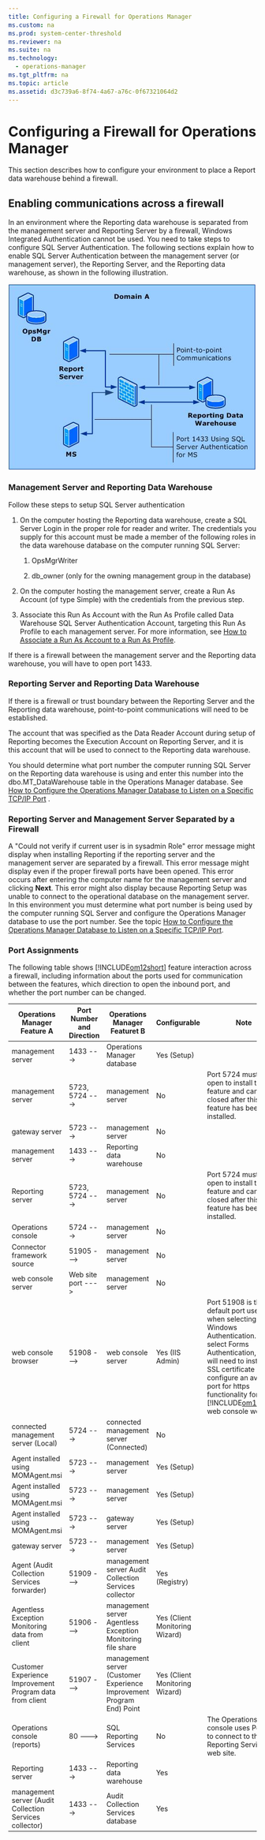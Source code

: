 ```yaml
---
title: Configuring a Firewall for Operations Manager
ms.custom: na
ms.prod: system-center-threshold
ms.reviewer: na
ms.suite: na
ms.technology: 
  - operations-manager
ms.tgt_pltfrm: na
ms.topic: article
ms.assetid: d3c739a6-8f74-4a67-a76c-0f67321064d2
---
```

# Configuring a Firewall for Operations Manager
This section describes how to configure your environment to place  a Report data warehouse behind a firewall.

## Enabling communications across a firewall
In an environment where the Reporting data warehouse is separated from the management server and Reporting Server by a firewall, Windows Integrated Authentication cannot be used. You need to take steps to configure SQL Server Authentication. The following sections explain how to enable SQL Server Authentication between the management server \(or management server\), the Reporting Server, and the Reporting data warehouse, as shown in the following illustration.

![](Image/OM_Reporting.jpeg)

### Management Server and Reporting Data Warehouse
Follow these steps to setup SQL Server authentication

1.  On the computer hosting the Reporting data warehouse, create a SQL Server Login in the proper role for reader and writer. The credentials you supply for this account must be made a member of the following roles in the data warehouse database on the computer running SQL Server:

    1.  OpsMgrWriter

    2.  db\_owner \(only for the owning management group in the database\)

2.  On the computer hosting the management server, create a Run As Account \(of type Simple\) with the credentials from the previous step.

3.  Associate this Run As Account with the Run As Profile called Data Warehouse SQL Server Authentication Account, targeting this Run As Profile to each management server. For more information, see [How to Associate a Run As Account to a Run As Profile](https://technet.microsoft.com/library/hh212825.aspx).

If there is a firewall between the management server and the Reporting data warehouse, you will have to open port 1433.

### Reporting Server and Reporting Data Warehouse
If there is a firewall or trust boundary between the Reporting Server and the Reporting data warehouse, point\-to\-point communications will need to be established.

The account that was specified as the Data Reader Account during setup of Reporting becomes the Execution Account on Reporting Server, and it is this account that will be used to connect to the Reporting data warehouse.

You should determine what port number the computer running SQL Server on the Reporting data warehouse is using and enter this number into the dbo.MT\_DataWarehouse table in the Operations Manager database. See [How to Configure the Operations Manager Database to Listen on a Specific TCP/IP Port](https://technet.microsoft.com/library/hh467903.aspx) .

### Reporting Server and Management Server Separated by a Firewall
A "Could not verify if current user is in sysadmin Role" error message might display when installing Reporting if the reporting server and the management server are separated by a firewall. This error message might display even if the proper firewall ports have been opened. This error occurs after entering the computer name for the management server and clicking **Next**. This error might also display because Reporting Setup was unable to connect to the operational database on the management server. In this environment you must determine what port number is being used by the computer running SQL Server and configure the Operations Manager database to use the port number. See the topic [How to Configure the Operations Manager Database to Listen on a Specific TCP/IP Port](https://technet.microsoft.com/library/hh467903.aspx).

### Port Assignments
The following table shows [!INCLUDE[om12short](Token/om12short_md.md)] feature interaction across a firewall, including information about the ports used for communication between the features, which direction to open the inbound port, and whether the port number can be changed.

|Operations Manager Feature A|Port Number and Direction|Operations Manager Featuret B|Configurable|Note|
|--------------------------------|-----------------------------|---------------------------------|----------------|--------|
|management server|1433 \-\-\->|Operations Manager database|Yes \(Setup\)||
|management server|5723, 5724 \-\-\->|management server|No|Port 5724 must be open to install this feature and can be closed after this feature has been installed.|
|gateway server|5723 \-\-\->|management server|No||
|management server|1433 \-\-\->|Reporting data warehouse|No||
|Reporting server|5723, 5724 \-\-\->|management server|No|Port 5724 must be open to install this feature and can be closed after this feature has been installed.|
|Operations console|5724 \-\-\->|management server|No||
|Connector framework source|51905 \-\-\->|management server|No||
|web console server|Web site port \-\-\->|management server|No||
|web console browser|51908 \-\-\->|web console server|Yes \(IIS Admin\)|Port 51908 is the default port used when selecting Windows Authentication. If you select Forms Authentication, you will need to install an SSL certificate and configure an available port for https functionality for the [!INCLUDE[om12short](Token/om12short_md.md)] web console web site.|
|connected management server \(Local\)|5724 \-\-\->|connected management server \(Connected\)|No||
|Agent installed using MOMAgent.msi|5723 \-\-\->|management server|Yes \(Setup\)||
|Agent installed using MOMAgent.msi|5723 \-\-\->|management server|Yes \(Setup\)||
|Agent installed using MOMAgent.msi|5723 \-\-\->|gateway server|Yes \(Setup\)||
|gateway server|5723 \-\-\->|management server|Yes \(Setup\)||
|Agent \(Audit Collection Services forwarder\)|51909 \-\-\->|management server Audit Collection Services collector|Yes \(Registry\)||
|Agentless Exception Monitoring data from client|51906 \-\-\->|management server Agentless Exception Monitoring file share|Yes \(Client Monitoring Wizard\)||
|Customer Experience Improvement Program data from client|51907 \-\-\->|management server \(Customer Experience Improvement Program End\) Point|Yes \(Client Monitoring Wizard\)||
|Operations console \(reports\)|80 \-\-\->|SQL Reporting Services|No|The Operations console uses Port 80 to connect to the SQL Reporting Services web site.|
|Reporting server|1433 \-\-\->|Reporting data warehouse|Yes||
|management server \(Audit Collection Services collector\)|1433 \-\-\->|Audit Collection Services database|Yes||


